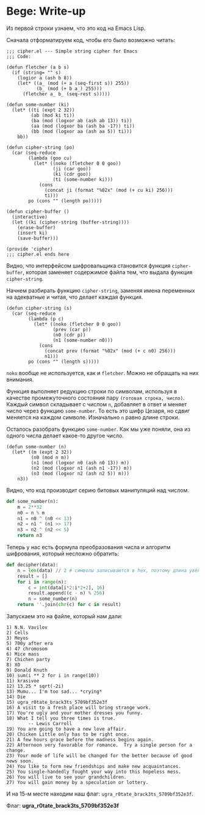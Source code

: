 # Bege: Write-up

Из первой строки узнаем, что это код на Emacs Lisp.

Сначала отформатируем код, чтобы его было возможно читать:

```elisp
;;; cipher.el --- Simple string cipher for Emacs
;;; Code:

(defun fletcher (a b s)
  (if (string= "" s)
    (logior a (ash b 8))
    (let* ((a_ (mod (+ a (seq-first s)) 255))
           (b_ (mod (+ b a_) 255)))
      (fletcher a_ b_ (seq-rest s)))))

(defun some-number (ki)
  (let* ((ti (expt 2 32))
         (ab (mod ki ti))
         (ba (mod (logxor ab (ash ab 13)) ti))
         (aa (mod (logxor ba (ash ba -17)) ti))
         (bb (mod (logxor aa (ash aa 5)) ti)))
    bb))

(defun cipher-string (po)
  (car (seq-reduce
        (lambda (goo cu)
          (let* ((noko (fletcher 0 0 goo))
                 (ji (car goo))
                 (ki (cdr goo))
                 (ti (some-number ki)))
            (cons
              (concat ji (format "%02x" (mod (+ cu ki) 256)))
              ti)))
        po (cons "" (length po)))))

(defun cipher-buffer ()
  (interactive)
  (let ((ki (cipher-string (buffer-string))))
    (erase-buffer)
    (insert ki)
    (save-buffer)))

(provide 'cipher)
;;; cipher.el ends here
```

Видно, что интерфейсом шифровальщика становится функция `cipher-buffer`, которая
заменяет содержимое файла тем, что выдала функция `cipher-string`.

Начнем разбирать функцию `cipher-string`, заменяя имена переменных на адекватные и читая, что делает каждая функция.

```elisp
(defun cipher-string (s)
  (car (seq-reduce
        (lambda (p c)
          (let* ((noko (fletcher 0 0 goo))
                 (prev (car p))
                 (n0 (cdr p))
                 (n1 (some-number n0)))
            (cons
              (concat prev (format "%02x" (mod (+ c n0) 256)))
              n1)))
        po (cons "" (length s)))))
```

`noko` вообще не используется, как и `fletcher`. Можно не обращать на них внимания.

Функция выполняет редукцию строки по символам, используя в качестве промежуточного состояния пару `(готовая строка, число)`. Каждый символ складывает с числом `n`, добавляет в ответ и меняет число через функцию `some-number`. То есть это шифр Цезаря, но сдвиг меняется на каждом символе. Изначально `n` равно длине строки.

Осталось разобрать функцию `some-number`. Как мы уже поняли, она из одного числа делает какое-то другое число.

```elisp
(defun some-number (n)
  (let* ((m (expt 2 32))
         (n0 (mod n m))
         (n1 (mod (logxor n0 (ash n0 13)) m))
         (n2 (mod (logxor n1 (ash n1 -17)) m))
         (n3 (mod (logxor n2 (ash n2 5)) m)))
    n3))
```

Видно, что код производит серию битовых манипуляций над числом.
```python
def some_number(n):
    m = 2**32
    n0 = n % m
    n1 = n0 ^ (n0 << 13)
    n2 = n1 ^ (n1 >> 17)
    n3 = n2 ^ (n2 << 5)
    return n3
```

Теперь у нас есть формула преобразования числа и алгоритм шифрования, который несложно обратить:
```python
def decipher(data):
    n = len(data) // 2 # символы записываются в hex, поэтому длина увеличивается в два раза
    result = []
    for i in range(n):
        c = int(data[i*2:i*2+2], 16)
        result.append((c - n) % 256)
        n = some_number(n)
    return ''.join(chr(c) for c in result)
```

Запускаем это на файле, который нам дали:

```
1) N.N. Vavilov
2) Cells
3) Meyos
5) 700y after era
4) 47 chromosom
6) Mice mass
7) Chichen party
8) XO
9) Donald Knuth
10) sum(i ** 2 for i in range(10))
11) krasivoe
12) 13.25 * sqrt(-2i)
13) Mumu... I'm too sad... *crying*
14) Die
15) ugra_r0tate_brack3ts_5709bf352e3f
16) A visit to a fresh place will bring strange work.
17) You're ugly and your mother dresses you funny.
18) What I tell you three times is true.
		-- Lewis Carroll
19) You are going to have a new love affair.
20) Chicken Little only has to be right once.
21) A few hours grace before the madness begins again.
22) Afternoon very favorable for romance.  Try a single person for a change.
23) Your mode of life will be changed for the better because of good news soon.
24) You like to form new friendships and make new acquaintances.
25) You single-handedly fought your way into this hopeless mess.
26) You will live to see your grandchildren.
27) You will gain money by a speculation or lottery.
```

И на 15-м месте находим наш флаг: `ugra_r0tate_brack3ts_5709bf352e3f`.

Флаг: **ugra_r0tate_brack3ts_5709bf352e3f**
